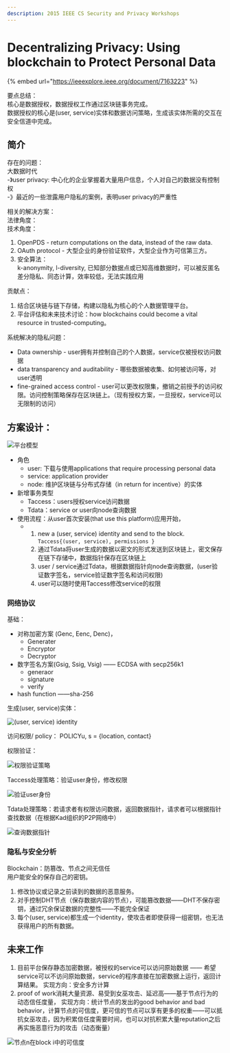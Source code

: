 ```yaml
---
description: 2015 IEEE CS Security and Privacy Workshops
---
```


# Decentralizing Privacy: Using blockchain to Protect Personal Data

{% embed url="https://ieeexplore.ieee.org/document/7163223" %}

要点总结：  
核心是数据授权，数据授权工作通过区块链事务完成。  
数据授权的核心是\(user, service\)实体和数据访问策略，生成该实体所需的交互在安全信道中完成。

## 简介

存在的问题：  
大数据时代  
 -》user privacy: 中心化的企业掌握着大量用户信息，个人对自己的数据没有控制权  
 -》最近的一些泄露用户隐私的案例，表明user privacy的严重性

相关的解决方案：  
法律角度：  
技术角度：  
1. OpenPDS - return computations on the data, instead of the raw data.  
2. OAuth protocol - 大型企业的身份验证软件，大型企业作为可信第三方。  
3. 安全算法：  
        k-anonymity, l-diversity, 已知部分数据点或已知高维数据时，可以被反匿名  
        差分隐私、同态计算，效率较低，无法实践应用

贡献点：  
1. 结合区块链与链下存储，构建以隐私为核心的个人数据管理平台。  
2. 平台评估和未来技术讨论：how blockchains could become a vital resource in trusted-computing。

系统解决的隐私问题：

* Data ownership - user拥有并控制自己的个人数据，service仅被授权访问数据
* data transparency and auditability - 哪些数据被收集、如何被访问等，对user透明
* fine-grained access control - user可以更改权限集，撤销之前授予的访问权限。访问控制策略保存在区块链上。（现有授权方案，一旦授权，service可以无限制的访问）

## 方案设计：

![&#x5E73;&#x53F0;&#x6A21;&#x578B;](../.gitbook/assets/image%20%2812%29.png)

* 角色
  * user: 下载与使用applications that require processing personal data
  * service: application provider
  * node: 维护区块链与分布式存储（in return for incentive）的实体
* 新增事务类型
  * Taccess：users授权service访问数据
  * Tdata：service or user向node查询数据
* 使用流程：从user首次安装\(that use this platform\)应用开始，
  * 1. new a \(user, service\) identity and send to the block. `Taccess{(user, service), permissions }`
    2. 通过Tdata将user生成的数据以密文的形式发送到区块链上，密文保存在链下存储中，数据指针保存在区块链上
    3. user / service通过Tdata，根据数据指针向node查询数据，\(user验证数字签名，service验证数字签名和访问权限\)
    4. user可以随时使用Taccess修改service的权限

### 网络协议

基础：

* 对称加密方案 \(Genc, Eenc, Denc\)，
  * Generater
  * Encryptor
  * Decryptor
* 数字签名方案\(Gsig, Ssig, Vsig\) —— ECDSA with secp256k1
  * generaor
  * signature
  * verify
* hash function ——sha-256

生成\(user, service\)实体：

![\(user, service\) identity](../.gitbook/assets/image%20%2813%29.png)

访问权限/ policy： POLICYu, s = {location, contact}

权限验证：

![&#x6743;&#x9650;&#x9A8C;&#x8BC1;&#x7B56;&#x7565;](../.gitbook/assets/image%20%288%29.png)

Taccess处理策略：验证user身份，修改权限

![&#x9A8C;&#x8BC1;user&#x8EAB;&#x4EFD;](../.gitbook/assets/image%20%287%29.png)

Tdata处理策略：若请求者有权限访问数据，返回数据指针，请求者可以根据指针查找数据（在根据Kad组织的P2P网络中）

![&#x67E5;&#x8BE2;&#x6570;&#x636E;&#x6307;&#x9488;](../.gitbook/assets/image%20%2811%29.png)

### 隐私与安全分析

Blockchain：防篡改、节点之间无信任  
用户能安全的保存自己的密钥。

1. 修改协议或记录之前读到的数据的恶意服务。
2. 对手控制DHT节点（保存数据内容的节点），可能篡改数据——DHT不保存密钥，通过冗余保证数据的完整性——不能完全保证
3. 每个\(user, service\)都生成一个identity，使攻击者即使获得一组密钥，也无法获得用户的所有数据。

## 未来工作

1. 目前平台保存静态加密数据，被授权的service可以访问原始数据 —— 希望service可以不访问原始数据，service的程序直接在加密数据上运行，返回计算结果。 实现方向：安全多方计算
2. proof of work消耗大量资源、易受到女巫攻击、延迟高——基于节点行为的动态信任度量， 实现方向：统计节点的发出的good behavior and bad behavior，计算节点的可信度，更可信的节点可以享有更多的权重——可以抵抗女巫攻击，因为积累信任度需要时间，也可以对抗积累大量reputation之后再实施恶意行为的攻击（动态衡量）

![&#x8282;&#x70B9;n&#x5728;block i&#x4E2D;&#x7684;&#x53EF;&#x4FE1;&#x5EA6;](../.gitbook/assets/image%20%289%29.png)

